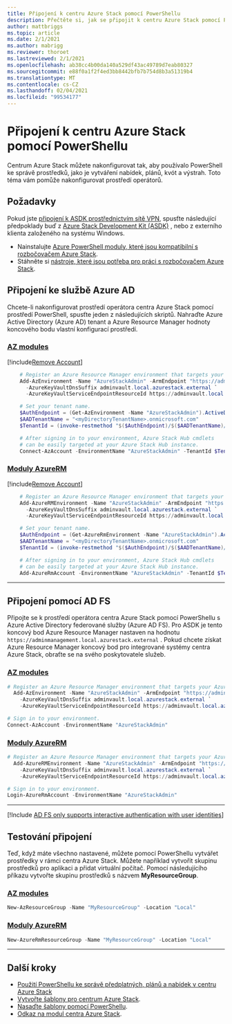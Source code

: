 ```yaml
---
title: Připojení k centru Azure Stack pomocí PowerShellu
description: Přečtěte si, jak se připojit k centru Azure Stack pomocí PowerShellu.
author: mattbriggs
ms.topic: article
ms.date: 2/1/2021
ms.author: mabrigg
ms.reviewer: thoroet
ms.lastreviewed: 2/1/2021
ms.openlocfilehash: ab38cc4b00da140a529df43ac49789d7eab80327
ms.sourcegitcommit: e88f0a1f2f4ed3bb8442bfb7b754d8b3a51319b4
ms.translationtype: MT
ms.contentlocale: cs-CZ
ms.lasthandoff: 02/04/2021
ms.locfileid: "99534177"
---
```

# <a name="connect-to-azure-stack-hub-with-powershell"></a>Připojení k centru Azure Stack pomocí PowerShellu

Centrum Azure Stack můžete nakonfigurovat tak, aby používalo PowerShell ke správě prostředků, jako je vytváření nabídek, plánů, kvót a výstrah. Toto téma vám pomůže nakonfigurovat prostředí operátorů.

## <a name="prerequisites"></a>Požadavky

Pokud jste [připojení k ASDK prostřednictvím sítě VPN](../asdk/asdk-connect.md#connect-with-vpn), spusťte následující předpoklady buď z [Azure Stack Development Kit (ASDK)](../asdk/asdk-connect.md#connect-with-rdp) , nebo z externího klienta založeného na systému Windows.

- Nainstalujte [Azure PowerShell moduly, které jsou kompatibilní s rozbočovačem Azure Stack](powershell-install-az-module.md).  
- Stáhněte si [nástroje, které jsou potřeba pro práci s rozbočovačem Azure Stack](azure-stack-powershell-download.md).  

## <a name="connect-with-azure-ad"></a>Připojení ke službě Azure AD

Chcete-li nakonfigurovat prostředí operátora centra Azure Stack pomocí prostředí PowerShell, spusťte jeden z následujících skriptů. Nahraďte Azure Active Directory (Azure AD) tenant a Azure Resource Manager hodnoty koncového bodu vlastní konfigurací prostředí.

### <a name="az-modules"></a>[AZ modules](#tab/az1)

[!include[Remove Account](../includes/remove-account-az.md)]

```powershell  
    # Register an Azure Resource Manager environment that targets your Azure Stack Hub instance. Get your Azure Resource Manager endpoint value from your service provider.
    Add-AzEnvironment -Name "AzureStackAdmin" -ArmEndpoint "https://adminmanagement.local.azurestack.external" `
      -AzureKeyVaultDnsSuffix adminvault.local.azurestack.external `
      -AzureKeyVaultServiceEndpointResourceId https://adminvault.local.azurestack.external

    # Set your tenant name.
    $AuthEndpoint = (Get-AzEnvironment -Name "AzureStackAdmin").ActiveDirectoryAuthority.TrimEnd('/')
    $AADTenantName = "<myDirectoryTenantName>.onmicrosoft.com"
    $TenantId = (invoke-restmethod "$($AuthEndpoint)/$($AADTenantName)/.well-known/openid-configuration").issuer.TrimEnd('/').Split('/')[-1]

    # After signing in to your environment, Azure Stack Hub cmdlets
    # can be easily targeted at your Azure Stack Hub instance.
    Connect-AzAccount -EnvironmentName "AzureStackAdmin" -TenantId $TenantId
```
### <a name="azurerm-modules"></a>[Moduly AzureRM](#tab/azurerm1)

[!include[Remove Account](../includes/remove-account-azurerm.md)]

```powershell  
    # Register an Azure Resource Manager environment that targets your Azure Stack Hub instance. Get your Azure Resource Manager endpoint value from your service provider.
    Add-AzureRMEnvironment -Name "AzureStackAdmin" -ArmEndpoint "https://adminmanagement.local.azurestack.external" `
      -AzureKeyVaultDnsSuffix adminvault.local.azurestack.external `
      -AzureKeyVaultServiceEndpointResourceId https://adminvault.local.azurestack.external

    # Set your tenant name.
    $AuthEndpoint = (Get-AzureRmEnvironment -Name "AzureStackAdmin").ActiveDirectoryAuthority.TrimEnd('/')
    $AADTenantName = "<myDirectoryTenantName>.onmicrosoft.com"
    $TenantId = (invoke-restmethod "$($AuthEndpoint)/$($AADTenantName)/.well-known/openid-configuration").issuer.TrimEnd('/').Split('/')[-1]

    # After signing in to your environment, Azure Stack Hub cmdlets
    # can be easily targeted at your Azure Stack Hub instance.
    Add-AzureRmAccount -EnvironmentName "AzureStackAdmin" -TenantId $TenantId
```

---


## <a name="connect-with-ad-fs"></a>Připojení pomocí AD FS

Připojte se k prostředí operátora centra Azure Stack pomocí PowerShellu s Azure Active Directory federované služby (Azure AD FS). Pro ASDK je tento koncový bod Azure Resource Manager nastaven na hodnotu `https://adminmanagement.local.azurestack.external` . Pokud chcete získat Azure Resource Manager koncový bod pro integrované systémy centra Azure Stack, obraťte se na svého poskytovatele služeb.

### <a name="az-modules"></a>[AZ modules](#tab/az2)

  ```powershell  
  # Register an Azure Resource Manager environment that targets your Azure Stack Hub instance. Get your Azure Resource Manager endpoint value from your service provider.
    Add-AzEnvironment -Name "AzureStackAdmin" -ArmEndpoint "https://adminmanagement.local.azurestack.external" `
      -AzureKeyVaultDnsSuffix adminvault.local.azurestack.external `
      -AzureKeyVaultServiceEndpointResourceId https://adminvault.local.azurestack.external

  # Sign in to your environment.
  Connect-AzAccount -EnvironmentName "AzureStackAdmin"
  ```

### <a name="azurerm-modules"></a>[Moduly AzureRM](#tab/azurerm2)

```powershell  
# Register an Azure Resource Manager environment that targets your Azure Stack Hub instance. Get your Azure Resource Manager endpoint value from your service provider.
  Add-AzureRMEnvironment -Name "AzureStackAdmin" -ArmEndpoint "https://adminmanagement.local.azurestack.external" `
    -AzureKeyVaultDnsSuffix adminvault.local.azurestack.external `
    -AzureKeyVaultServiceEndpointResourceId https://adminvault.local.azurestack.external

# Sign in to your environment.
Login-AzureRmAccount -EnvironmentName "AzureStackAdmin"
```

---

[!Include [AD FS only supports interactive authentication with user identities](../includes/note-powershell-adfs.md)]

## <a name="test-the-connectivity"></a>Testování připojení

Teď, když máte všechno nastavené, můžete pomocí PowerShellu vytvářet prostředky v rámci centra Azure Stack. Můžete například vytvořit skupinu prostředků pro aplikaci a přidat virtuální počítač. Pomocí následujícího příkazu vytvořte skupinu prostředků s názvem **MyResourceGroup**.

### <a name="az-modules"></a>[AZ modules](#tab/az3)
```powershell  
New-AzResourceGroup -Name "MyResourceGroup" -Location "Local"
```

### <a name="azurerm-modules"></a>[Moduly AzureRM](#tab/azurerm3)

```powershell  
New-AzureRmResourceGroup -Name "MyResourceGroup" -Location "Local"
```

---


## <a name="next-steps"></a>Další kroky

- [Použití PowerShellu ke správě předplatných, plánů a nabídek v centru Azure Stack](azure-stack-powershell-plan-offer.md)
- [Vytvořte šablony pro centrum Azure Stack](../user/azure-stack-develop-templates.md).
- [Nasaďte šablony pomocí PowerShellu](../user/azure-stack-deploy-template-powershell.md).
- [Odkaz na modul centra Azure Stack](/powershell/azure/azure-stack/overview).
